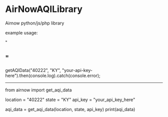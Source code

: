 # AirNowAQILibrary
Airnow python/js/php library 


example usage:

" 
<?php
include 'aqi.php';

// Call the get_aqi_data function with a location and API key
$data = get_aqi_data('40222', 'KY', 'your_api_key');

// Print the AQI data
echo $data;
?> 
"
------------

getAQIData("40222", "KY", "your-api-key-here").then(console.log).catch(console.error);

---------
from airnow import get_aqi_data

location = "40222"
state = "KY"
api_key = "your_api_key_here"

aqi_data = get_aqi_data(location, state, api_key)
print(aqi_data)
